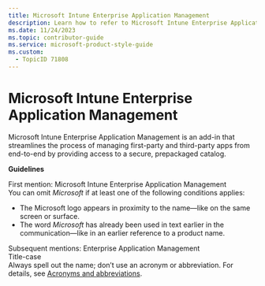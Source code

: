 ```yaml
---
title: Microsoft Intune Enterprise Application Management
description: Learn how to refer to Microsoft Intune Enterprise Application Management in your content.
ms.date: 11/24/2023
ms.topic: contributor-guide
ms.service: microsoft-product-style-guide
ms.custom:
  - TopicID 71808
---
```



# Microsoft Intune Enterprise Application Management

Microsoft Intune Enterprise Application Management is an add-in that streamlines the process of managing first-party and third-party apps from end-to-end by providing access to a secure, prepackaged catalog.

**Guidelines**

First mention: Microsoft Intune Enterprise Application Management  
You can omit *Microsoft* if at least one of the following conditions applies:  

- The Microsoft logo appears in proximity to the name—like on the same screen or surface. 
- The word *Microsoft* has already been used in text earlier in the communication—like in an earlier reference to a product name. 

Subsequent mentions: Enterprise Application Management  
Title-case  
Always spell out the name; don’t use an acronym or abbreviation. For details, see [Acronyms and abbreviations](~\abbreviations-and-acronyms.md). 

